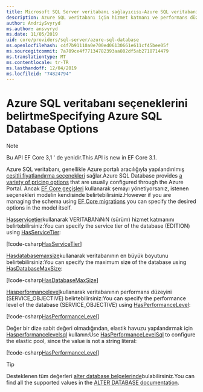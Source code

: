 ```yaml
---
title: Microsoft SQL Server veritabanı sağlayıcısı-Azure SQL veritabanı seçenekleri-EF Core
description: Azure SQL veritabanı için hizmet katmanı ve performans düzeyini SQL Server Entity Framework Core veritabanı sağlayıcısıyla belirleme
author: AndriySvyryd
ms.author: ansvyryd
ms.date: 11/05/2019
uid: core/providers/sql-server/azure-sql-database
ms.openlocfilehash: c4f7b91110a0e700ed06130661e611cf45bee05f
ms.sourcegitcommit: 7a709ce4f77134782393aa802df5ab2718714479
ms.translationtype: MT
ms.contentlocale: tr-TR
ms.lasthandoff: 12/04/2019
ms.locfileid: "74824794"
---
```

# <a name="specifying-azure-sql-database-options"></a><span data-ttu-id="96ea2-103">Azure SQL veritabanı seçeneklerini belirtme</span><span class="sxs-lookup"><span data-stu-id="96ea2-103">Specifying Azure SQL Database Options</span></span>

>[!NOTE]
> <span data-ttu-id="96ea2-104">Bu API EF Core 3,1 ' de yenidir.</span><span class="sxs-lookup"><span data-stu-id="96ea2-104">This API is new in EF Core 3.1.</span></span>

<span data-ttu-id="96ea2-105">Azure SQL veritabanı, genellikle Azure portalı aracılığıyla yapılandırılmış [çeşitli fiyatlandırma seçenekleri](https://azure.microsoft.com/pricing/details/sql-database/single/) sağlar.</span><span class="sxs-lookup"><span data-stu-id="96ea2-105">Azure SQL Database provides [a variety of pricing options](https://azure.microsoft.com/pricing/details/sql-database/single/) that are usually configured through the Azure Portal.</span></span> <span data-ttu-id="96ea2-106">Ancak [EF Core geçişleri](xref:core/managing-schemas/migrations/index) kullanarak şemayı yönetiyorsanız, istenen seçenekleri modelin kendisinde belirtebilirsiniz.</span><span class="sxs-lookup"><span data-stu-id="96ea2-106">However if you are managing the schema using [EF Core migrations](xref:core/managing-schemas/migrations/index) you can specify the desired options in the model itself.</span></span>

<span data-ttu-id="96ea2-107">[Hasservicetier](/dotnet/api/Microsoft.EntityFrameworkCore.SqlServerModelBuilderExtensions.HasServiceTier)kullanarak VERITABANıNıN (sürüm) hizmet katmanını belirtebilirsiniz:</span><span class="sxs-lookup"><span data-stu-id="96ea2-107">You can specify the service tier of the database (EDITION) using [HasServiceTier](/dotnet/api/Microsoft.EntityFrameworkCore.SqlServerModelBuilderExtensions.HasServiceTier):</span></span>

[!code-csharp[HasServiceTier](../../../../samples/core/SqlServer/AzureDatabase/AzureSqlContext.cs?name=HasServiceTier)]

<span data-ttu-id="96ea2-108">[Hasdatabasemaxsize](/dotnet/api/Microsoft.EntityFrameworkCore.SqlServerModelBuilderExtensions.HasDatabaseMaxSize)kullanarak veritabanının en büyük boyutunu belirtebilirsiniz:</span><span class="sxs-lookup"><span data-stu-id="96ea2-108">You can specify the maximum size of the database using [HasDatabaseMaxSize](/dotnet/api/Microsoft.EntityFrameworkCore.SqlServerModelBuilderExtensions.HasDatabaseMaxSize):</span></span>

[!code-csharp[HasDatabaseMaxSize](../../../../samples/core/SqlServer/AzureDatabase/AzureSqlContext.cs?name=HasDatabaseMaxSize)]

<span data-ttu-id="96ea2-109">[Hasperformancelevel](/dotnet/api/Microsoft.EntityFrameworkCore.SqlServerModelBuilderExtensions.HasPerformanceLevel)kullanarak veritabanının performans düzeyini (SERVICE_OBJECTIVE) belirtebilirsiniz:</span><span class="sxs-lookup"><span data-stu-id="96ea2-109">You can specify the performance level of the database (SERVICE_OBJECTIVE) using [HasPerformanceLevel](/dotnet/api/Microsoft.EntityFrameworkCore.SqlServerModelBuilderExtensions.HasPerformanceLevel):</span></span>

[!code-csharp[HasPerformanceLevel](../../../../samples/core/SqlServer/AzureDatabase/AzureSqlContext.cs?name=HasPerformanceLevel)]

<span data-ttu-id="96ea2-110">Değer bir dize sabit değeri olmadığından, elastik havuzu yapılandırmak için [Hasperformancelevelsql](/dotnet/api/Microsoft.EntityFrameworkCore.SqlServerModelBuilderExtensions.HasPerformanceLevelSql) kullanın:</span><span class="sxs-lookup"><span data-stu-id="96ea2-110">Use [HasPerformanceLevelSql](/dotnet/api/Microsoft.EntityFrameworkCore.SqlServerModelBuilderExtensions.HasPerformanceLevelSql) to configure the elastic pool, since the value is not a string literal:</span></span>

[!code-csharp[HasPerformanceLevel](../../../../samples/core/SqlServer/AzureDatabase/AzureSqlContext.cs?name=HasPerformanceLevelSql)]


>[!TIP]
> <span data-ttu-id="96ea2-111">Desteklenen tüm değerleri [alter database belgelerinde](/sql/t-sql/statements/alter-database-transact-sql?view=azuresqldb-current)bulabilirsiniz.</span><span class="sxs-lookup"><span data-stu-id="96ea2-111">You can find all the supported values in the [ALTER DATABASE documentation](/sql/t-sql/statements/alter-database-transact-sql?view=azuresqldb-current).</span></span>